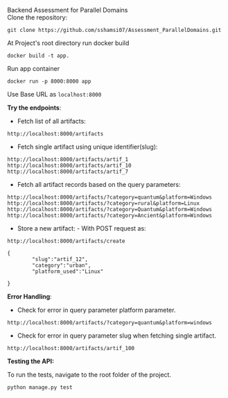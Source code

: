 Backend Assessment for Parallel Domains  
Clone the repository:
~~~~
git clone https://github.com/sshamsi07/Assessment_ParallelDomains.git
~~~~
At Project's root directory run docker build
~~~
docker build -t app.
~~~
Run app container
~~~
docker run -p 8000:8000 app
~~~
Use Base URL as `localhost:8000`

**Try the endpoints**:

- Fetch list of all artifacts:
~~~~
http://localhost:8000/artifacts
~~~~
- Fetch single artifact using unique identifier(slug):
~~~~
http://localhost:8000/artifacts/artif_1
http://localhost:8000/artifacts/artif_10
http://localhost:8000/artifacts/artif_7
~~~~
- Fetch all artifact records based on the query parameters:
~~~~
http://localhost:8000/artifacts/?category=quantum&platform=Windows
http://localhost:8000/artifacts/?category=rural&platform=Linux
http://localhost:8000/artifacts/?category=Quantum&platform=Windows
http://localhost:8000/artifacts/?category=Ancient&platform=Windows
~~~~
- Store a new artifact: - With POST request as:
~~~
http://localhost:8000/artifacts/create

{
        "slug":"artif_12",
        "category":"urban",
        "platform_used":"Linux"
    
}
~~~

**Error Handling**:

- Check for error in query parameter platform parameter.
~~~~
http://localhost:8000/artifacts/?category=quantum&platform=windows
~~~~
- Check for error in query parameter slug when fetching single artifact.
~~~~
http://localhost:8000/artifacts/artif_100
~~~~

**Testing the API:**

To run the tests, navigate to the root folder of the project.
~~~~
python manage.py test
~~~~




